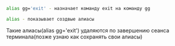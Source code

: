 
```bash
alias gg='exit' - назначает команду exit на команду gg

alias - показывает создвые алиасы
```
Такие алиасы(alias gg='exit') удаляются по завершению сеанса терминала(позже узнаю как сохранять свои алиасы)



